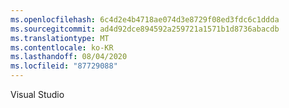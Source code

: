 ```yaml
---
ms.openlocfilehash: 6c4d2e4b4718ae074d3e8729f08ed3fdc6c1ddda
ms.sourcegitcommit: ad4d92dce894592a259721a1571b1d8736abacdb
ms.translationtype: MT
ms.contentlocale: ko-KR
ms.lasthandoff: 08/04/2020
ms.locfileid: "87729088"
---
```

 Visual Studio 